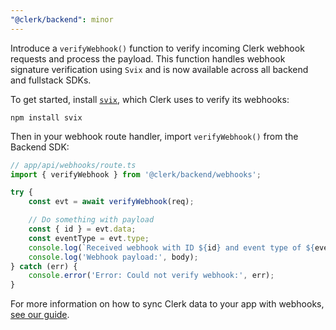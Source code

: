 ```yaml
---
"@clerk/backend": minor
---
```


Introduce a `verifyWebhook()` function to verify incoming Clerk webhook requests and process the payload. This function handles webhook signature verification using `Svix` and is now available across all backend and fullstack SDKs.

To get started, install [`svix`](https://www.npmjs.com/package/svix), which Clerk uses to verify its webhooks:

```shell
npm install svix
```

Then in your webhook route handler, import `verifyWebhook()` from the Backend SDK:

```ts
// app/api/webhooks/route.ts
import { verifyWebhook } from '@clerk/backend/webhooks';

try {
    const evt = await verifyWebhook(req);

    // Do something with payload
    const { id } = evt.data;
    const eventType = evt.type;
    console.log(`Received webhook with ID ${id} and event type of ${eventType}`);
    console.log('Webhook payload:', body);
} catch (err) {
    console.error('Error: Could not verify webhook:', err);
}
```

For more information on how to sync Clerk data to your app with webhooks, [see our guide](https://clerk.com/docs/webhooks/sync-data).